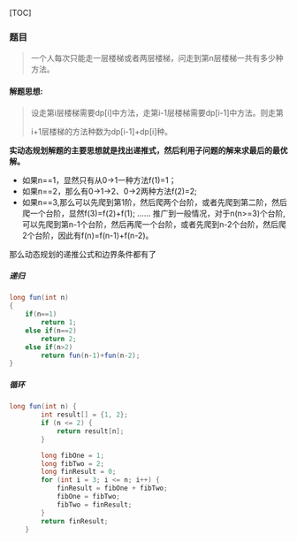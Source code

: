 [TOC]

### 题目

> 一个人每次只能走一层楼梯或者两层楼梯，问走到第n层楼梯一共有多少种方法。



#### 解题思想:

> 设走第i层楼梯需要dp[i]中方法，走第i-1层楼梯需要dp[i-1]中方法。则走第
>
> i+1层楼梯的方法种数为dp[i-1]+dp[i]种。

**实动态规划解题的主要思想就是找出递推式，然后利用子问题的解来求最后的最优解。**

- 如果n==1，显然只有从0->1一种方法f(1)=1； 
- 如果n==2，那么有0->1->2、0->2两种方法f(2)=2; 
- 如果n==3,那么可以先爬到第1阶，然后爬两个台阶，或者先爬到第二阶，然后爬一个台阶，显然f(3)=f(2)+f(1); 
  …… 
  推广到一般情况，对于n(n>=3)个台阶,可以先爬到第n-1个台阶，然后再爬一个台阶，或者先爬到n-2个台阶，然后爬2个台阶，因此有f(n)=f(n-1)+f(n-2)。 

那么动态规划的递推公式和边界条件都有了

##### 递归

```java
long fun(int n)
{
    if(n==1)
        return 1;
    else if(n==2)
        return 2;
    else if(n>2)
        return fun(n-1)+fun(n-2);
}
```



##### 循环

```java
long fun(int n) {
        int result[] = {1, 2};
        if (n <= 2) {
            return result[n];
        }

        long fibOne = 1;
        long fibTwo = 2;
        long finResult = 0;
        for (int i = 3; i <= n; i++) {
            finResult = fibOne + fibTwo;
            fibOne = fibTwo;
            fibTwo = finResult;
        }
        return finResult;
    }
```

